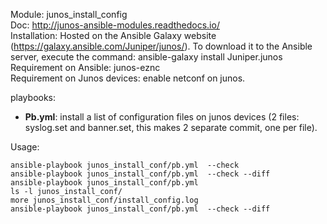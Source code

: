 Module: junos_install_config  
Doc: http://junos-ansible-modules.readthedocs.io/  
Installation: Hosted on the Ansible Galaxy website (https://galaxy.ansible.com/Juniper/junos/). To download it to the Ansible server, execute the command: ansible-galaxy install Juniper.junos  
Requirement on Ansible: junos-eznc  
Requirement on Junos devices: enable netconf on junos.  

playbooks:
- **Pb.yml**: install a list of configuration files on junos devices (2 files: syslog.set and banner.set, this makes 2 separate commit, one per file).   

Usage:  
```
ansible-playbook junos_install_conf/pb.yml  --check
ansible-playbook junos_install_conf/pb.yml  --check --diff
ansible-playbook junos_install_conf/pb.yml  
ls -l junos_install_conf/
more junos_install_conf/install_config.log
ansible-playbook junos_install_conf/pb.yml  --check --diff
```
